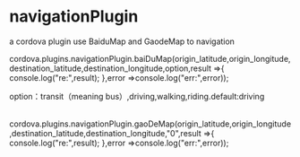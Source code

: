 # navigationPlugin
a cordova plugin use BaiduMap and GaodeMap to navigation

cordova.plugins.navigationPlugin.baiDuMap(origin_latitude,origin_longitude,destination_latitude,destination_longitude,option,result =>{
      console.log("re:",result);
    },error =>console.log("err:",error));
    
option：transit（meaning bus）,driving,walking,riding.default:driving

    
cordova.plugins.navigationPlugin.gaoDeMap(origin_latitude,origin_longitude,destination_latitude,destination_longitude,"0",result =>{
      console.log("re:",result);
    },error =>console.log("err:",error));
